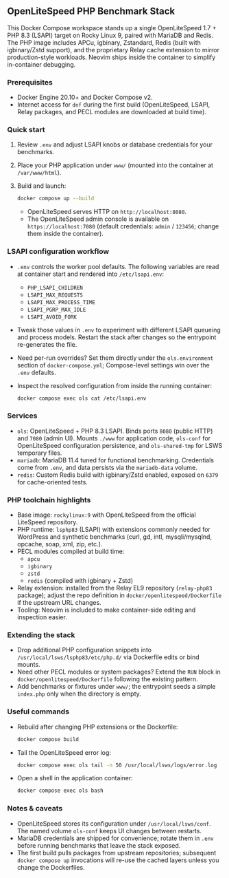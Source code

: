 ## OpenLiteSpeed PHP Benchmark Stack

This Docker Compose workspace stands up a single OpenLiteSpeed 1.7 + PHP 8.3 (LSAPI) target on Rocky Linux 9, paired with MariaDB and Redis. The PHP image includes APCu, igbinary, Zstandard, Redis (built with igbinary/Zstd support), and the proprietary Relay cache extension to mirror production-style workloads. Neovim ships inside the container to simplify in-container debugging.

### Prerequisites

- Docker Engine 20.10+ and Docker Compose v2.
- Internet access for `dnf` during the first build (OpenLiteSpeed, LSAPI, Relay packages, and PECL modules are downloaded at build time).

### Quick start

1. Review `.env` and adjust LSAPI knobs or database credentials for your benchmarks.
2. Place your PHP application under `www/` (mounted into the container at `/var/www/html`).
3. Build and launch:

   ```sh
   docker compose up --build
   ```

   - OpenLiteSpeed serves HTTP on `http://localhost:8080`.
   - The OpenLiteSpeed admin console is available on `https://localhost:7080` (default credentials: `admin` / `123456`; change them inside the container).

### LSAPI configuration workflow

- `.env` controls the worker pool defaults. The following variables are read at container start and rendered into `/etc/lsapi.env`:
  - `PHP_LSAPI_CHILDREN`
  - `LSAPI_MAX_REQUESTS`
  - `LSAPI_MAX_PROCESS_TIME`
  - `LSAPI_PGRP_MAX_IDLE`
  - `LSAPI_AVOID_FORK`
- Tweak those values in `.env` to experiment with different LSAPI queueing and process models. Restart the stack after changes so the entrypoint re-generates the file.
- Need per-run overrides? Set them directly under the `ols.environment` section of `docker-compose.yml`; Compose-level settings win over the `.env` defaults.
- Inspect the resolved configuration from inside the running container:

  ```sh
  docker compose exec ols cat /etc/lsapi.env
  ```

### Services

- `ols`: OpenLiteSpeed + PHP 8.3 LSAPI. Binds ports `8080` (public HTTP) and `7080` (admin UI). Mounts `./www` for application code, `ols-conf` for OpenLiteSpeed configuration persistence, and `ols-shared-tmp` for LSWS temporary files.
- `mariadb`: MariaDB 11.4 tuned for functional benchmarking. Credentials come from `.env`, and data persists via the `mariadb-data` volume.
- `redis`: Custom Redis build with igbinary/Zstd enabled, exposed on `6379` for cache-oriented tests.

### PHP toolchain highlights

- Base image: `rockylinux:9` with OpenLiteSpeed from the official LiteSpeed repository.
- PHP runtime: `lsphp83` (LSAPI) with extensions commonly needed for WordPress and synthetic benchmarks (curl, gd, intl, mysqli/mysqlnd, opcache, soap, xml, zip, etc.).
- PECL modules compiled at build time:
  - `apcu`
  - `igbinary`
  - `zstd`
  - `redis` (compiled with igbinary + Zstd)
- Relay extension: installed from the Relay EL9 repository (`relay-php83` package); adjust the repo definition in `docker/openlitespeed/Dockerfile` if the upstream URL changes.
- Tooling: Neovim is included to make container-side editing and inspection easier.

### Extending the stack

- Drop additional PHP configuration snippets into `/usr/local/lsws/lsphp83/etc/php.d/` via Dockerfile edits or bind mounts.
- Need other PECL modules or system packages? Extend the `RUN` block in `docker/openlitespeed/Dockerfile` following the existing pattern.
- Add benchmarks or fixtures under `www/`; the entrypoint seeds a simple `index.php` only when the directory is empty.

### Useful commands

- Rebuild after changing PHP extensions or the Dockerfile:

  ```sh
  docker compose build
  ```

- Tail the OpenLiteSpeed error log:

  ```sh
  docker compose exec ols tail -n 50 /usr/local/lsws/logs/error.log
  ```

- Open a shell in the application container:

  ```sh
  docker compose exec ols bash
  ```

### Notes & caveats

- OpenLiteSpeed stores its configuration under `/usr/local/lsws/conf`. The named volume `ols-conf` keeps UI changes between restarts.
- MariaDB credentials are shipped for convenience; rotate them in `.env` before running benchmarks that leave the stack exposed.
- The first build pulls packages from upstream repositories; subsequent `docker compose up` invocations will re-use the cached layers unless you change the Dockerfiles.
